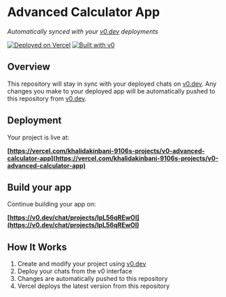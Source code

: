 # Advanced Calculator App

*Automatically synced with your [v0.dev](https://v0.dev) deployments*

[![Deployed on Vercel](https://img.shields.io/badge/Deployed%20on-Vercel-black?style=for-the-badge&logo=vercel)](https://vercel.com/khalidakinbani-9106s-projects/v0-advanced-calculator-app)
[![Built with v0](https://img.shields.io/badge/Built%20with-v0.dev-black?style=for-the-badge)](https://v0.dev/chat/projects/IpL56qREwOI)

## Overview

This repository will stay in sync with your deployed chats on [v0.dev](https://v0.dev).
Any changes you make to your deployed app will be automatically pushed to this repository from [v0.dev](https://v0.dev).

## Deployment

Your project is live at:

**[https://vercel.com/khalidakinbani-9106s-projects/v0-advanced-calculator-app](https://vercel.com/khalidakinbani-9106s-projects/v0-advanced-calculator-app)**

## Build your app

Continue building your app on:

**[https://v0.dev/chat/projects/IpL56qREwOI](https://v0.dev/chat/projects/IpL56qREwOI)**

## How It Works

1. Create and modify your project using [v0.dev](https://v0.dev)
2. Deploy your chats from the v0 interface
3. Changes are automatically pushed to this repository
4. Vercel deploys the latest version from this repository